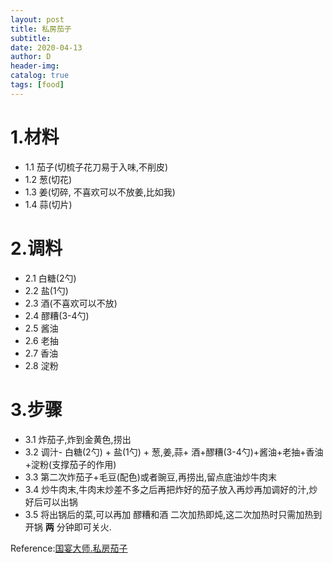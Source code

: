 ```yaml
--- 
layout: post
title: 私房茄子
subtitle:
date: 2020-04-13
author: D
header-img:
catalog: true
tags: [food]
---
```


# 1.材料
- 1.1 茄子(切梳子花刀易于入味,不削皮)
- 1.2 葱(切花)
- 1.3 姜(切碎, 不喜欢可以不放姜,比如我)
- 1.4 蒜(切片)

# 2.调料
- 2.1 白糖(2勺)
- 2.2 盐(1勺)
- 2.3 酒(不喜欢可以不放)
- 2.4 醪糟(3-4勺) 
- 2.5 酱油
- 2.6 老抽
- 2.7 香油
- 2.8 淀粉

# 3.步骤
- 3.1 炸茄子,炸到金黄色,捞出
- 3.2 调汁- 白糖(2勺) + 盐(1勺) + 葱,姜,蒜+ 酒+醪糟(3-4勺)+酱油+老抽+香油+淀粉(支撑茄子的作用)
- 3.3 第二次炸茄子+毛豆(配色)或者豌豆,再捞出,留点底油炒牛肉末
- 3.4 炒牛肉末,牛肉末炒差不多之后再把炸好的茄子放入再炒再加调好的汁,炒好后可以出锅
- 3.5 将出锅后的菜,可以再加 醪糟和酒 二次加热即炖,这二次加热时只需加热到开锅 **两** 分钟即可关火.

Reference:[国宴大师.私房茄子](https://www.youtube.com/watch?v=SVCxFu7ID1g)

